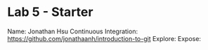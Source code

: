 # Lab 5 - Starter
Name: Jonathan Hsu
Continuous Integration: https://github.com/jonathaanh/introduction-to-git
Explore: 
Expose:

